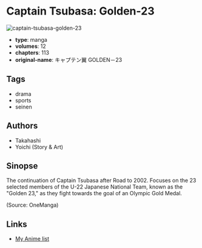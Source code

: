# Captain Tsubasa: Golden-23

![captain-tsubasa-golden-23](https://cdn.myanimelist.net/images/manga/5/153537.jpg)

-   **type**: manga
-   **volumes**: 12
-   **chapters**: 113
-   **original-name**: キャプテン翼 GOLDEN－23

## Tags

-   drama
-   sports
-   seinen

## Authors

-   Takahashi
-   Yoichi (Story & Art)

## Sinopse

The continuation of Captain Tsubasa after Road to 2002. Focuses on the 23 selected members of the U-22 Japanese National Team, known as the "Golden 23," as they fight towards the goal of an Olympic Gold Medal.

(Source: OneManga)

## Links

-   [My Anime list](https://myanimelist.net/manga/1792/Captain_Tsubasa__Golden-23)
